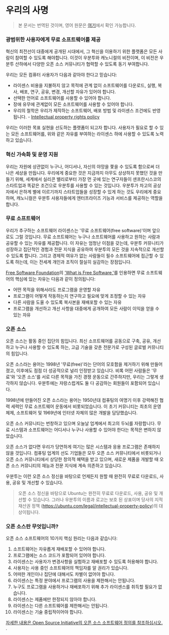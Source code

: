 # 우리의 사명

> 본 문서는 번역된 것이며, 영어 원문은 [여기](https://ubuntu.com/community/ethos/mission)에서 확인 가능합니다.

### 광범위한 사용자에게 무료 소프트웨어를 제공

혁신의 최전선이 대중에게 공개된 시대에서, 그 혁신을 이용하기 위한 플랫폼은 모든 사람이 참여할 수 있도록 해야합니다. 이것이 우분투와 캐노니컬의 비전이며, 이 비전은 우분투 산하에서 다양한 오픈 소스 커뮤니티가 협력할 수 있도록 동기 부여합니다.

우리는 모든 컴퓨터 사용자가 다음과 같아야 한다고 믿습니다:

* 라이센스 비용을 지불하지 않고 목적에 관계 없이 소프트웨어를 다운로드, 실행, 복사, 배포, 연구, 공유, 변경, 개선할 자유가 있어야 합니다.
* 선택한 언어로 소프트웨어를 사용할 수 있어야 합니다.
* 장애 유무에 관계없이 모든 소프트웨어를 사용할 수 있어야 합니다.
* 우리의 철학은 우리가 제작하는 소프트웨어, 배포 방법 및 라이센스 조건에도 반영됩니다. - [Intellectual property rights policy](https://ubuntu.com/legal/intellectual-property-policy)

우리는 이러한 목표 실현을 선도하는 플랫폼이 되고자 합니다. 사용자가 필요로 할 수 있는 모든 소프트웨어를, 위와 같은 자유를 부여하는 라이센스 하에 사용할 수 있도록 노력하고 있습니다.

### 혁신 가속화 및 운영 지원

우리는 자원에 상관없이 누구나, 어디서나, 자신의 야망을 쫓을 수 있도록 함으로써 더 나은 세상을 만듭니다. 우리에게 중요한 것은 지금까지 아무도 상상하지 못했던 것을 만들기 위해, 세계에서 실리콘 밸리로부터 가장 먼 곳에 있는 연구자들이 샌프란시스코의 스타트업과 똑같은 조건으로 우분투를 사용할 수 있는 것입니다. 우분투가 차고의 공상자에서 은하계 별에 이르기까지 스타트업들을 성장할 수 있게 하는 것도 우리에게 중요하며, 캐노니컬은 우분투 사용자들에게 엔터프라이즈 기능과 서비스를 제공하는 역할을 합니다.

### 무료 소프트웨어

우리가 추구하는 소프트웨어 라이센스는 '무료 소프트웨어(free software)'이며 앞으로도 그럴 것입니다. 무료 소프트웨어는 누구나 소프트웨어를 사용하고 원하는 사람과 공유할 수 있는 자유를 제공합니다. 이 자유는 엄청난 이점을 갖는데, 우분투 커뮤니티가 성장하고 집단적인 경험과 전문 지식을 공유하여 우분투의 모든 것을 지속적으로 개선할 수 있도록 합니다. 그리고 경제적 여유가 없는 사람들이 필수 소프트웨어에 접근할 수 있도록 하는데, 이는 전세계 개인과 조직이 절실히 실감하는 장점입니다.

[Free Software Foundation](https://www.fsf.org/)의 ['What is Free Software,'](https://www.gnu.org/philosophy/free-sw.html)를 인용하면 무료 소프트웨어의 핵심에 있는 자유는 다음과 같이 정의됩니다:

* 어떤 목적을 위해서라도 프로그램을 운영할 자유
* 프로그램이 어떻게 작동하는지 연구하고 필요에 맞게 조정할 수 있는 자유
* 다른 사람을 도울 수 있도록 복사본을 재배포할 수 있는 자유
* 프로그램을 개선하고 개선 사항을 대중에게 공개하여 모든 사람이 이익을 얻을 수 있는 자유

### 오픈 소스

오픈 소스는 활동 중인 집단의 힘입니다. 최신 소프트웨어를 공동으로 구축, 공유, 개선하고 누구나 사용할 수 있도록 하는, 고급 기술을 갖춘 전문가로 구성된 글로벌 커뮤니티의 힘입니다.

오픈 소스라는 용어는 1998년 '무료(free)'라는 단어의 모호함을 제거하기 위해 만들어졌고, 이후에도 점점 더 성공적으로 널리 인정받고 있습니다. 비록 어떤 사람들은 '무료'와 '오픈 소스'를 서로 다른 목적을 가진 경쟁 운동으로 간주하지만, 우리는 그렇게 생각하지 않습니다. 우분투에는 자랑스럽게도 둘 다 공감하는 회원들이 포함되어 있습니다.

1998년에 만들어진 오픈 소스라는 용어는 1950년대 컴퓨팅의 여명기 이후 강력해진 협력 세력인 무료 소프트웨어 운동에서 비롯되었습니다. 이 초기 커뮤니티는 최초의 운영 체제, 소프트웨어 및 1969년에 인터넷 자체의 많은 개발을 담당했습니다.

오픈 소스 커뮤니티는 번창하고 있으며 오늘날 업계에서 최고의 두뇌를 자랑합니다. 무료 시스템과 소프트웨어는 어디서나 누구나 사용할 수 있어야 한다는 목적은 변하지 않았습니다.

오픈 소스가 없다면 우리가 당연하게 여기는 많은 시스템과 응용 프로그램은 존재하지 않을 것입니다. 컴퓨팅 업계의 선도 기업들은 모두 오픈 소스 커뮤니티에서 비롯되거나 오픈 소스 커뮤니티에서 상당한 창의적 혜택을 받고 있으며, 새로운 제품을 개발할 때 오픈 소스 커뮤니티의 재능과 전문 지식에 계속 의존하고 있습니다.

우분투는 이런 오픈 소스 정신을 바탕으로 언제든지 원할 때 완전히 무료로 다운로드, 사용, 공유 및 개선할 수 있습니다.

> 오픈 소스 정신을 바탕으로 Ubuntu는 완전히 무료로 다운로드, 사용, 공유 및 개선할 수 있습니다. 그러나 우분투의 이름과 로고는 보호 된 상표이며 당사의 지적 재산권 정책 (https://ubuntu.com/legal/intellectual-property-policy)의 대상이됩니다.

### 오픈 소스란 무엇입니까?

오픈 소스 소프트웨어의 10가지 핵심 원리는 다음과 같습니다:

1. 소프트웨어는 자유롭게 재배포할 수 있어야 합니다.
2. 프로그램에는 소스 코드가 포함되어 있어야 합니다.
3. 라이센스는 사용자가 변경사항을 실험하고 재배포할 수 있도록 허용해야 합니다.
4. 사용자는 사용 중인 소프트웨어의 책임자를 알 권리가 있습니다.
5. 어떠한 개인이나 집단에 대해서도 차별이 없어야 합니다.
6. 라이센스는 특정 분야에서 프로그램의 사용을 제한해서는 안됩니다.
7. 누구도 프로그램을 사용하거나 재배포하기 위해 추가 라이센스를 취득할 필요가 없습니다.
8. 라이센스는 제품에만 한정되지 않아야 합니다.
9. 라이센스는 다른 소프트웨어를 제한해서는 안됩니다.
10. 라이센스는 기술 중립적이어야 합니다.

[자세한 내용은 Open Source Initiative의 오픈 소스 소프트웨어 정의를 참조하십시오. ](https://opensource.org/docs/definition.php).
